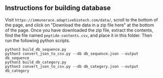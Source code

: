 ## Instructions for building database

Visit `https://immunerace.adaptivebiotech.com/data/`, scroll to the bottom of the page, and click on "Download the data in a zip file here" at the bottom of the page. Once you have downloaded the zip file, extract the contents, find the file named `peptide-contents.csv`, and place it in this folder. Then run the following python scripts.

```
python3 build_db_sequence.py
python3 convert_json_to_csv.py --db db_sequence.json --output db_sequence
python3 build_db_category.py
python3 convert_json_to_csv.py --db db_category.json --output db_category
```
